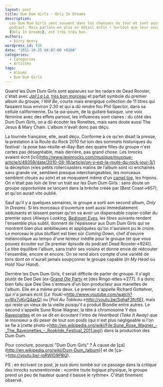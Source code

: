 ```yaml
---
layout: post
title: Dum Dum Girls - Only In Dreams
description:
  Les Dum Dum Girls sont souvent dans les chansons du jour et sont aussi sur le
  podcast. Mais parlons-en plus en détail enfin ! Surtout que leur second album,
  {Only In Dreams}, est très très bon.
authors:
  - Dirty Henry
wordpress_id: 936
date: "2011-10-25 04:07:00 +0200"
categories:
  - Catégories
  - Artistes
tags:
  - Albums
  - Dum Dum Girls
---
```


Quand les Dum Dum Girls sont apparues sur les radars de Dead Rooster, c'était
avec [_Jail La La_](588), [très bon morceau](750) et parfait symbole du premier
album du groupe, _I Will Be_, courte mais énergique collection de 11 titres qui
faisaient tous environ 2:30 et qui a dû rendre fou Phil Spector, dans sa cellule
californienne. Du ta-pa-poum, de la guitare basique, une voix féminine avec des
effets partout, les influences sont claires : du côté des Dum Dum Girls, on a dû
écouter les Ronettes, mais sans doute aussi The Jesus & Mary Chain. L'album
n'avait donc pas déçu.

<img493>

La tournée française, elle, avait déçu. Conforme à ce qu'en disait la presse, la
prestation à la Route du Rock 2010 fut loin des sommets historiques du festival
: la pose bas-résille-et-Ray-Ban des quatre filles du groupe n'est certes pas
désagréable, mais derrière, pas grand chose. Les Inrocks avaient écrit
[ici](http://www.lesinrocks.com/musique/musique-article/t/49359/date/2010-08-16/article/on-y-est-la-route-du-rock-jour-3/]
la déception («les petits rollercoasters malins de l’album sont ici enchaînés
sans grande vie, semblent presque interchangeables, les morceaux semblent cloués
au sol») et se moquaient même d'un
[camel toe](http://fr.wikipedia.org/wiki/Cameltoe), les fripons. On n'était pas
loin de tirer un trait sur les Dum Dum Girls : sans doute un groupe opportuniste
se lançant dans la brèche créée par [Best Coast->657), et qu'on aurait vite
oublié.

<img491>

Sauf qu'il y a quelques semaines, le groupe a sorti son second album, _Only In
Dreams_. Si les morceaux d'ouverture sont aussi immédiatement séduisants et
laissent penser qu'on va avoir un dispensable copier-coller du premier opus
(_Always Looking_, [_Bedroom Eyes_](918]), les titres suivants rendent
l'ensemble plus subtil, donnent de l'épaisseur aux Dum Dum Girls qui se montrent
bien plus ambitieuses et appliquées qu'on n'auraient pu le croire. Le morceau le
plus bluffant est bien sûr _Coming Down_, chef d'oeuvre mélancolique au tempo
d'une lenteur inédite pour le groupe (et que vous pouvez écouter sur [le premier
épisode du podcast Dead Rooster->924)). Le titre équilibre l'album, sans trahir
ses voisins et donne envie de réécouter l'ensemble, encore et encore. On se rend
alors compte d'une variété de tons dont on n'aurait jamais soupçonner le groupe
capable (_In My Head_ ou _Hold Your Hand_).

<img492>

Derrière les Dum Dum Girls, il serait difficile de parler de groupe. Il s'agit
plutôt de Dee Dee
(ex-[Grand Ole Party](http://www.youtube.com/watch?v=Xziod5qt03k]) et [des
Ringo-ettes->277]. Il a donc bien fallu que Dee Dee s'entoure d'un bon
producteur aux manettes de l'album. Elle en a même pris deux. Le premier
s'appelle Richard Gottehrer, qui n'a jamais écrit [*Le
Youki*->http://www.youtube.com/watch?v=Wx7vKvQ4axQ] ou [*Poil Au
Tableau*->http://youtu.be/SghaF3fcflE], mais qui reste un vieux de la vieille
puisqu'il a produit Blondie entre autres. Le second s'appelle Sune Rose Wagner,
la tête à chromosome Y des [Raveonettes](mot209) et on se dit en écoutant
l'intro de _Heartbeat (Take It Away)_ que le monsieur a dû peser de tout son
poids (qui n'est plus négligeable si l'on se fie à [cette
photo->http://en.wikipedia.org/wiki/File:Sune_Rose_Wagner_-_The_Raveonettes_-_Roskilde_Festival_2011.jpg))
dans la production des Dum Dum.

Pour conclure, pourquoi "Dum Dum Girls" ? À cause de
[ça](http://en.wikipedia.org/wiki/Dum-Dum_(album)] et de
[ça->http://youtu.be/-ioRWlG9PBQ).

PS : en écrivant ce post, je suis donc tombé sur ce passage dans la critique des
Inrocks susmentionnée : «contre toute logique physique, le groupe prend un peu
de hauteur quand il baisse le rythme». C'était finement observé.
